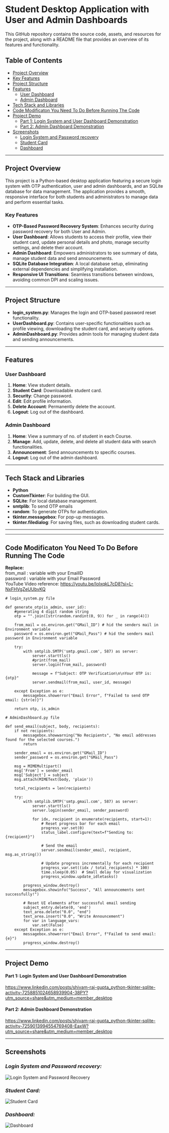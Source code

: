 # Student Desktop Application with User and Admin Dashboards

This GitHub repository contains the source code, assets, and resources for the project, along with a README file that provides an overview of its features and functionality.

## Table of Contents
- [Project Overview](#project-overview)
- [Key Features](#key-features)
- [Project Structure](#project-structure)
- [Features](#features)
  - [User Dashboard](#user-dashboard)
  - [Admin Dashboard](#admin-dashboard)
- [Tech Stack and Libraries](#tech-stack-and-libraries)
- [Code Modificaton You Need To Do Before Running The Code](#code-modificaton-you-need-to-do-before-running-the-code)
- [Project Demo](#project-demo)
  - [Part 1: Login System and User Dashboard Demonstration](#part-1-login-system-and-user-dashboard-demonstration)
  - [Part 2: Admin Dashboard Demonstration](#part-2-admin-dashboard-demonstration)
- [Screenshots](#screenshots)
  - [Login System and Password recovery](#login-system-and-password-recovery)
  - [Student Card](#student-card)
  - [Dashboard](#dashboard)
---

## Project Overview
This project is a Python-based desktop application featuring a secure login system with OTP authentication, user and admin dashboards, and an SQLite database for data management. The application provides a smooth, responsive interface for both students and administrators to manage data and perform essential tasks.

### Key Features
- **OTP-Based Password Recovery System**: Enhances security during password recovery for both User and Admin.
- **User Dashboard**: Allows students to access their profile, view their student card, update personal details and photo, manage security settings, and delete their account.
- **Admin Dashboard**: Empowers administrators to see summary of data, manage student data and send announcements.
- **SQLite Database Integration**: A local database setup, eliminating external dependencies and simplifying installation.
- **Responsive UI Transitions**: Seamless transitions between windows, avoiding common DPI and scaling issues.

---

## Project Structure
- **login_system.py**: Manages the login and OTP-based password reset functionality.
- **UserDashboard.py**: Contains user-specific functionalities such as profile viewing, downloading the student card, and security options.
- **AdminDashboard.py**: Provides admin tools for managing student data and sending announcements.

---

## Features

### User Dashboard
1. **Home**: View student details.
2. **Student Card**: Downloadable student card.
3. **Security**: Change password.
4. **Edit**: Edit profile information.
5. **Delete Account**: Permanently delete the account.
6. **Logout**: Log out of the dashboard.

### Admin Dashboard
1. **Home**: View a summary of no. of student in each Course.
2. **Manage**: Add, update, delete, and delete all student data with search functionalities.
3. **Announcement**: Send announcements to specific courses.
4. **Logout**: Log out of the admin dashboard.

---
## Tech Stack and Libraries
- **Python**
- **CustomTkinter**: For building the GUI.
- **SQLite**: For local database management.
- **smtplib**: To send OTP emails
- **random**: To generate OTPs for authentication.
- **tkinter.messagebox**: For pop-up messages.
- **tkinter.filedialog**: For saving files, such as downloading student cards.
---

---
## Code Modificaton You Need To Do Before Running The Code

**Replace:**  
from_mail : variable with your EmailID  
password : variable with your Email Password  
YouTube Video reference: https://youtu.be/IolxqkL7cD8?si=L-NxFHVgZeUUbvKQ
```
# login_system.py file

def generate_otp(is_admin, user_id):
    #generating 4 digit random string
    otp = "".join([str(random.randint(0, 9)) for _ in range(4)])

    from_mail = os.environ.get("GMail_ID") # hid the senders mail in Environment variable
    password = os.environ.get("GMail_Pass") # hid the senders mail password in Environment variable

    try:
        with smtplib.SMTP('smtp.gmail.com', 587) as server:
            server.starttls()
            #print(from_mail)
            server.login(from_mail, password)

            message = f"Subject: OTP Verification\n\nYour OTP is: {otp}"
            server.sendmail(from_mail, user_id, message)

    except Exception as e:
        messagebox.showerror("Email Error", f"Failed to send OTP email: {str(e)}")

    return otp, is_admin

```

```
# AdminDashboard.py file

def send_email(subject, body, recipients):
    if not recipients:
        messagebox.showwarning("No Recipients", "No email addresses found for the selected courses.")
        return

    sender_email = os.environ.get("GMail_ID")
    sender_password = os.environ.get("GMail_Pass")

    msg = MIMEMultipart()
    msg['From'] = sender_email
    msg['Subject'] = subject
    msg.attach(MIMEText(body, 'plain'))

    total_recipients = len(recipients)

    try:
        with smtplib.SMTP('smtp.gmail.com', 587) as server:
            server.starttls()
            server.login(sender_email, sender_password)

            for idx, recipient in enumerate(recipients, start=1):
                # Reset progress bar for each email
                progress_var.set(0)
                status_label.configure(text=f"Sending to: {recipient}")

                # Send the email
                server.sendmail(sender_email, recipient, msg.as_string())

                # Update progress incrementally for each recipient
                progress_var.set((idx / total_recipients) * 100)
                time.sleep(0.05)  # Small delay for visualization
                progress_window.update_idletasks()

        progress_window.destroy()
        messagebox.showinfo("Success", "All announcements sent successfully!")

        # Reset UI elements after successful email sending
        subject_entry.delete(0, 'end')
        text_area.delete("0.0", "end")
        text_area.insert("0.0", "Write Announcement")
        for var in language_vars:
            var.set(False)
    except Exception as e:
        messagebox.showerror("Email Error", f"Failed to send email: {e}")
        progress_window.destroy()
```
---
## Project Demo
#### Part 1: Login System and User Dashboard Demonstration
https://www.linkedin.com/posts/shivam-raj-gupta_python-tkinter-sqlite-activity-7258851024658939904-38PY?utm_source=share&utm_medium=member_desktop

#### Part 2: Admin Dashboard Demonstration  
https://www.linkedin.com/posts/shivam-raj-gupta_python-tkinter-sqlite-activity-7259013994554769408-EaxW?utm_source=share&utm_medium=member_desktop

---

## Screenshots

### ***Login System and Password recovery:***  
![Login System and Password Recovery](https://github.com/user-attachments/assets/57f100b0-9be7-412d-9094-aded5c4535a7)

### ***Student Card:***  
![Student Card](https://github.com/user-attachments/assets/4daf16c7-0537-453a-a8f0-db3c1cf82975)

### ***Dashboard:***  
![Dashboard](https://github.com/user-attachments/assets/54e6a24b-eab3-4e20-825b-4f1f43e00820)



